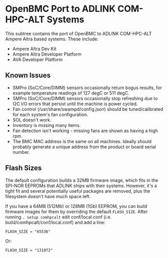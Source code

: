 OpenBMC Port to ADLINK COM-HPC-ALT Systems
==========================================

This subtree contains the port of OpenBMC to ADLINK COM-HPC-ALT Ampere
Altra based systems. These include:

- Ampere Altra Dev Kit
- Ampere Altra Developer Platform
- AVA Developer Platform

Known Issues
------------
- SMPro (SoC/Core/DIMM) sensors occasionally return bogus results, for
  example temperature readings of 127 degC or 511 degC.
- SMPro (SoC/Core/DIMM) sensors occasionally stop refreshing due to I2C
  I/O errors that persist until the machine is power cycled.
- Fan control (/usr/share/swampd/config.json) should be tuned/calibrated
  for each system's fan configuration.
- SOL doesn't work.
- Inventory is missing many items.
- Fan detection isn't working - missing fans are shown as having a high rpm.
- The BMC MAC address is the same on all machines. Ideally should probably
  generate a unique address from the product or board serial number.

Flash Sizes
----------------------------------------

The default configuration builds a 32MB firmware image, which fits in the
SPI-NOR EEPROMs that ADLINK ships with their systems. However, it's a tight
fit and several potentially useful packages are removed, plus the filesystem
doesn't have much space left.

If you have a 64MB (512Mb) or 128MB (1Gb) EEPROM, you can build firmware
images for them by overriding the default `FLASH_SIZE`.
After running `. setup comhpcalt` edit conf/local.conf (i.e.
build/comhpcalt/conf/local.conf) and add a line:
```
FLASH_SIZE = "65536"
```
Or:
```
FLASH_SIZE = "131072"
```
